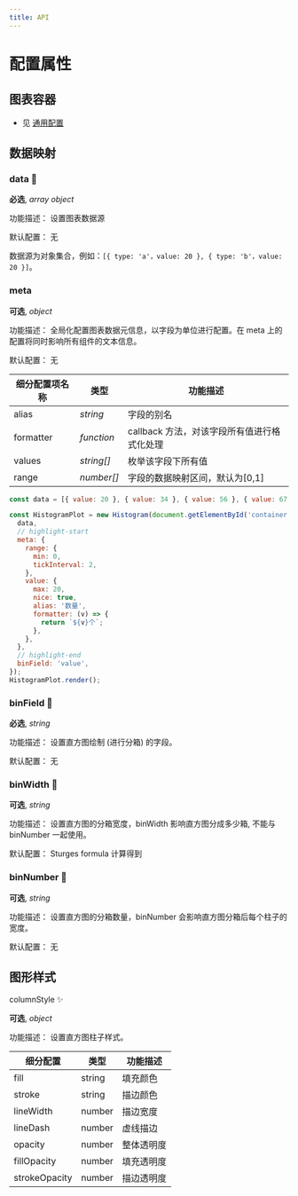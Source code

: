 ```yaml
---
title: API
---
```


# 配置属性

## 图表容器

- 见 [通用配置](TODO)

## 数据映射

### data 📌

**必选**, _array object_

功能描述： 设置图表数据源

默认配置： 无

数据源为对象集合，例如：`[{ type: 'a'，value: 20 }, { type: 'b'，value: 20 }]`。

### meta

**可选**, _object_

功能描述： 全局化配置图表数据元信息，以字段为单位进行配置。在 meta 上的配置将同时影响所有组件的文本信息。

默认配置： 无

| 细分配置项名称 | 类型       | 功能描述                                    |
| -------------- | ---------- | ------------------------------------------- |
| alias          | _string_   | 字段的别名                                  |
| formatter      | _function_ | callback 方法，对该字段所有值进行格式化处理 |
| values         | _string[]_ | 枚举该字段下所有值                          |
| range          | _number[]_ | 字段的数据映射区间，默认为[0,1]             |

```js
const data = [{ value: 20 }, { value: 34 }, { value: 56 }, { value: 67 }];

const HistogramPlot = new Histogram(document.getElementById('container'), {
  data,
  // highlight-start
  meta: {
    range: {
      min: 0,
      tickInterval: 2,
    },
    value: {
      max: 20,
      nice: true,
      alias: '数量',
      formatter: (v) => {
        return `${v}个`;
      },
    },
  },
  // highlight-end
  binField: 'value',
});
HistogramPlot.render();
```

### binField 📌

**必选**, _string_

功能描述： 设置直方图绘制 (进行分箱) 的字段。

默认配置： 无

### binWidth 📌

**可选**, _string_

功能描述： 设置直方图的分箱宽度，binWidth 影响直方图分成多少箱, 不能与 binNumber 一起使用。

默认配置： Sturges formula 计算得到

### binNumber 📌

**可选**, _string_

功能描述： 设置直方图的分箱数量，binNumber 会影响直方图分箱后每个柱子的宽度。

默认配置： 无

## 图形样式

columnStyle ✨

**可选**, _object_

功能描述： 设置直方图柱子样式。

| 细分配置      | 类型   | 功能描述   |
| ------------- | ------ | ---------- |
| fill          | string | 填充颜色   |
| stroke        | string | 描边颜色   |
| lineWidth     | number | 描边宽度   |
| lineDash      | number | 虚线描边   |
| opacity       | number | 整体透明度 |
| fillOpacity   | number | 填充透明度 |
| strokeOpacity | number | 描边透明度 |
